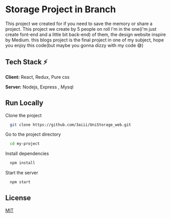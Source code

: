 
# Storage Project in Branch

This project we created for if you need to save the memory or share a project. This project we create by 5 people on roll l'm in the one(i'm just create font-end and a little bit back-end) of them, the design website inspire by Medium. this blogs project is
the final project in one of my subject, hope you enjoy this code(but maybe you gonna dizzy with my code 😅)

## Tech Stack  ⚡

**Client:** React, Redux, Pure css

**Server:** Nodejs, Express , Mysql


## Run Locally

Clone the project

```bash
  git clone https://github.com/3aiii/UniStorage_web.git
```

Go to the project directory

```bash
  cd my-project
```

Install dependencies

```bash
  npm install
```

Start the server

```bash
  npm start
```

## License

[MIT](https://choosealicense.com/licenses/mit/)
